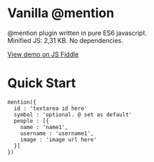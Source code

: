 # Vanilla @mention
@mention plugin written in pure ES6 javascript.  
Minified JS: 2,31 KB. No dependencies.

[View demo on JS Fiddle](https://jsfiddle.net/nthishen/6ebspa2j/9/) 

# Quick Start
```
mention({
  id : 'textarea id here'
  symbol : 'optional. @ set as default'
  people : [{
    name : 'name1',
    username : 'username1',
    image : 'image url here'
  }]
})
```




